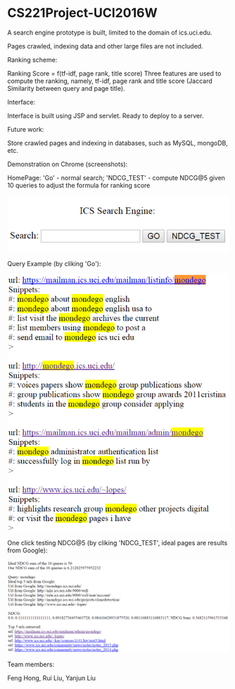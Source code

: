 # CS221Project-UCI2016W
A search engine prototype is built, limited to the domain of ics.uci.edu. 




Pages crawled, indexing data and other large files are not included.

Ranking scheme:

Ranking Score = f(tf-idf, page rank, title score)
Three features are used to compute the ranking, namely, tf-idf, page rank and title score (Jaccard Similarity between query and page title).

Interface:

Interface is built using JSP and servlet. Ready to deploy to a server.

Future work:

Store crawled pages and indexing in databases, such as MySQL, mongoDB, etc. 


Demonstration on Chrome (screenshots):

HomePage: 'Go' - normal search; 'NDCG_TEST' - compute NDCG@5 given 10 queries to adjust the formula for ranking score

![alt tag](https://raw.githubusercontent.com/oldsui/CS221Project-UCI2016W/master/screenshots/HomePage.PNG)


Query Example (by cliking 'Go'):

![alt tag](https://raw.githubusercontent.com/oldsui/CS221Project-UCI2016W/master/screenshots/SearchResultsSnippets.PNG)


One click testing NDCG@5 (by cliking 'NDCG_TEST', ideal pages are results from Google):

![alt tag](https://raw.githubusercontent.com/oldsui/CS221Project-UCI2016W/master/screenshots/NDCG_Test_Result.PNG)



Team members:

Feng Hong, Rui Liu, Yanjun Liu


